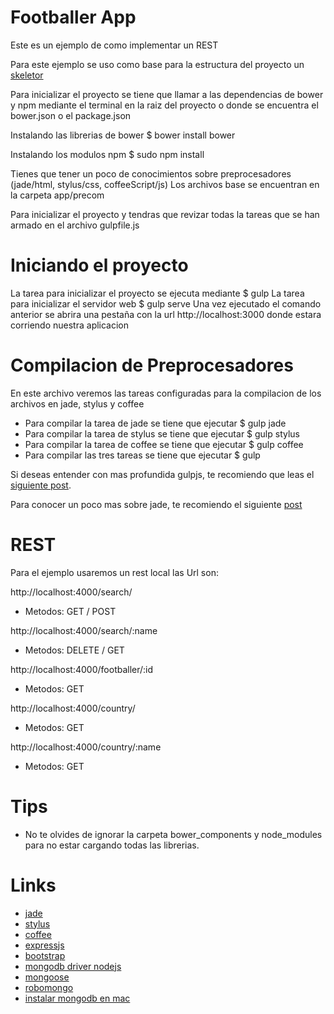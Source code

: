 # Footballer App
Este es un ejemplo de como implementar un REST

Para este ejemplo se uso como base para la estructura del proyecto un [skeletor](https://github.com/erikfloresq/skeletor)

Para inicializar el proyecto se tiene que llamar a las dependencias de bower y npm mediante el terminal en la raiz del proyecto o donde se encuentra el bower.json o el package.json

Instalando las librerias de bower
$ bower install bower

Instalando los modulos npm
$ sudo npm install

Tienes que tener un poco de conocimientos sobre preprocesadores (jade/html, stylus/css, coffeeScript/js)
Los archivos base se encuentran en la carpeta app/precom

Para inicializar el proyecto y tendras que revizar todas la tareas que se han armado en el archivo gulpfile.js

# Iniciando el proyecto

La tarea para inicializar el proyecto se ejecuta mediante
$ gulp
La tarea para inicializar el servidor web
$ gulp serve
Una vez ejecutado el comando anterior se abrira una pestaña con la url http://localhost:3000 donde estara corriendo nuestra aplicacion

# Compilacion de Preprocesadores

En este archivo veremos las tareas configuradas para la compilacion de los archivos en jade, stylus y coffee
- Para compilar la tarea de jade se tiene que ejecutar
$ gulp jade
- Para compilar la tarea de stylus se tiene que ejecutar
$ gulp stylus
- Para compilar la tarea de coffee se tiene que ejecutar
$ gulp coffee
- Para compilar las tres tareas se tiene que ejecutar
$ gulp


Si deseas entender con mas profundida gulpjs, te recomiendo que leas el [siguiente post](http://frontendlabs.io/1669--gulp-js-en-espanol-tutorial-basico-primeros-pasos-y-ejemplos).

Para conocer un poco mas sobre jade, te recomiendo el siguiente [post](http://frontendlabs.io/70--jade-language-node-template-engine-and-html-preprocessor)

# REST
Para el ejemplo usaremos un rest local
las Url son:

http://localhost:4000/search/
- Metodos: GET / POST

http://localhost:4000/search/:name 
- Metodos: DELETE / GET

http://localhost:4000/footballer/:id
- Metodos: GET

http://localhost:4000/country/
- Metodos: GET

http://localhost:4000/country/:name
- Metodos: GET



# Tips
- No te olvides de ignorar la carpeta bower_components y node_modules para no estar cargando todas las librerias.

# Links
- [jade](http://jade-lang.com/)
- [stylus](http://learnboost.github.io/stylus/)
- [coffee](http://coffeescript.org/)
- [expressjs](http://expressjs.com/)
- [bootstrap](http://getbootstrap.com/)
- [mongodb driver nodejs](http://docs.mongodb.org/ecosystem/drivers/node-js/)
- [mongoose](https://github.com/Automattic/mongoose)
- [robomongo](http://robomongo.org/)
- [instalar mongodb en mac](http://www.mkyong.com/mongodb/how-to-install-mongodb-on-mac-os-x/)

